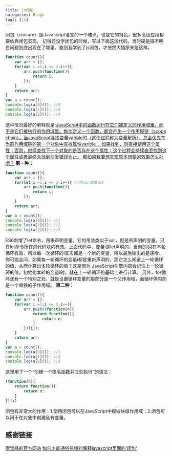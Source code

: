 ```yaml
---
title: js闭包
categories: Blogs
tags: [js]
---
```

闭包（closure）是Javascript语言的一个难点，也是它的特色，很多高级应用都要依靠闭包实现。<!--more-->
记得还没学闭包的时候，写过下面这段代码，当时硬是搞不明白问题到底出现在了哪里，直到我学到了js闭包，才恍然大悟原来是这样。
```javascript
function count(){
	var arr = [];
	for(var i =1;i <= 3;i++){
		arr.push(function(){
			return i;
		});
	}
	return arr;
}
var a = count();
console.log(a[0]()); //4
console.log(a[1]()); //4
console.log(a[2]()); //4
```
这种情况最好的解释就是:<u>JavaScript中的函数运行在它们被定义的作用域里，而不是它们被执行的作用域里。每次定义一个函数，都会产生一个作用域链（scope chain）。当JavaScript寻找变量varible时（这个过程称为变量解析），总会优先在当前作用域链的第一个对象中查找属性varible ，如果找到，则直接使用这个属性；否则，继续查找下一个对象的是否存在这个属性；这个过程会持续直至找到这个属性或者最终未找到引发错误为止。
那如果我要想实现原本想要的效果怎么办呢？</u>
**第一种：**
```javascript
function count(){
	var arr = [];
	for(let i =1;i <= 3;i++){ //将var改成let
		arr.push(function(){
			return i;
		});
	}
	return arr;
}
var a = count();
console.log(a[0]()); //1
console.log(a[1]()); //2
console.log(a[2]()); //3
```
ES6新增了let命令，用来声明变量。它的用法类似于var，但是所声明的变量，只在let命令所在的代码块内有效。上面代码中，变量i是let声明的，当前的i只在本轮循环有效，所以每一次循环的i其实都是一个新的变量，所以最后输出的是递增。你可能会问，如果每一轮循环的变量i都是重新声明的，那它怎么知道上一轮循环的值，从而计算出本轮循环的值？这是因为 JavaScript引擎内部会记住上一轮循环的值，初始化本轮的变量i时，就在上一轮循环的基础上进行计算。
另外，for循环还有一个特别之处，就是设置循环变量的那部分是一个父作用域，而循环体内部是一个单独的子作用域。
**第二种：**
```javascript
function count(){
	var arr = [];
	for(var i =1;i <= 3;i++){ 
		arr.push((function(n){
			return function(){
				return n;
			}
		})(i));
	}
	return arr;
}
var a = count();
console.log(a[0]()); //1
console.log(a[1]()); //2
console.log(a[2]()); //3
```
这里用了一个“创建一个匿名函数并立刻执行”的语法：
```javascript
(function(n){
	return function(){
		return n;
	}
})(i)
```
闭包有非常大的作用：1.使用闭包可以在JavaScript中模拟块级作用域；2.闭包可以用于在对象中创建私有变量。

## 感谢链接
[廖雪峰的官方网站](https://www.liaoxuefeng.com/wiki/001434446689867b27157e896e74d51a89c25cc8b43bdb3000/00143449934543461c9d5dfeeb848f5b72bd012e1113d15000#0)
[如何才能通俗易懂的解释javascript里面的‘闭包’](https://www.zhihu.com/question/34547104)
